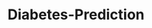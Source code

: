 # Diabetes-Prediction



























































































































